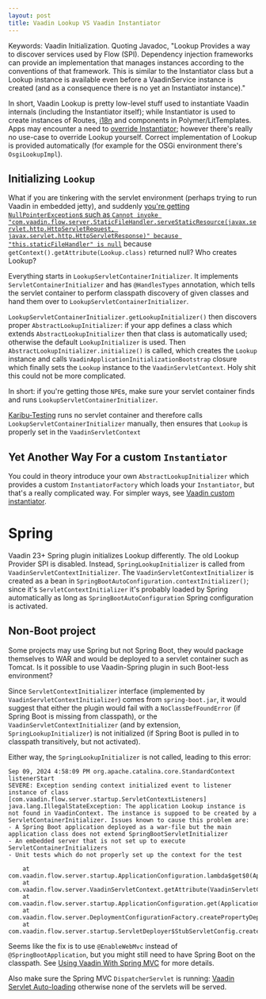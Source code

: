 ```yaml
---
layout: post
title: Vaadin Lookup VS Vaadin Instantiator
---
```


Keywords: Vaadin Initialization. Quoting Javadoc,
"Lookup Provides a way to discover services used by Flow (SPI). Dependency injection
frameworks can provide an implementation that manages instances according to
the conventions of that framework. This is similar to the Instantiator class but a Lookup
instance is available even before a VaadinService instance is created
(and as a consequence there is no yet an Instantiator instance)."

In short, Vaadin Lookup is pretty low-level stuff used to instantiate Vaadin internals (including the Instantiator itself);
while Instantiator is used to create instances of Routes, [i18n](../vaadin-localization/)
and components in Polymer/LitTemplates. Apps may encounter a need to [override Instantiator](../vaadin-custom-instantiator/);
however there's really no use-case to override Lookup yourself. Correct
implementation of Lookup is provided automatically (for example for the OSGi environment there's `OsgiLookupImpl`).

## Initializing `Lookup`

What if you are tinkering with the servlet environment (perhaps
trying to run Vaadin in embedded jetty),
and suddenly [you're getting `NullPointerException`s such as `Cannot invoke "com.vaadin.flow.server.StaticFileHandler.serveStaticResource(javax.servlet.http.HttpServletRequest, javax.servlet.http.HttpServletResponse)" because "this.staticFileHandler" is null`](../npe-staticfilehandler-servestaticresources/)
because `getContext().getAttribute(Lookup.class)` returned null? Who creates Lookup?

Everything starts in `LookupServletContainerInitializer`. It implements `ServletContainerInitializer`
and has `@HandlesTypes` annotation, which tells the servlet container to perform classpath discovery
of given classes and hand them over to `LookupServletContainerInitializer`.

`LookupServletContainerInitializer.getLookupInitializer()` then discovers proper `AbstractLookupInitializer`:
if your app defines a class which extends `AbstractLookupInitializer` then that class is automatically used;
otherwise the default `LookupInitializer` is used. Then `AbstractLookupInitializer.initialize()` is called,
which creates the `Lookup` instance and calls `VaadinApplicationInitializationBootstrap` closure
which finally sets the `Lookup` instance to the `VaadinServletContext`. Holy shit this
could not be more complicated.

In short: if you're getting those `NPE`s, make sure your servlet container finds and runs
`LookupServletContainerInitializer`.

[Karibu-Testing](https://github.com/mvysny/karibu-testing/) runs no servlet container and
therefore calls `LookupServletContainerInitializer` manually, then ensures that `Lookup` is
properly set in the `VaadinServletContext`

## Yet Another Way For a custom `Instantiator`

You could in theory introduce your own `AbstractLookupInitializer` which provides a custom `InstantiatorFactory`
which loads your `Instantiator`, but that's a really complicated way. For simpler ways, see
[Vaadin custom instantiator](../vaadin-custom-instantiator/).

# Spring

Vaadin 23+ Spring plugin initializes Lookup differently. The old Lookup Provider SPI is disabled.
Instead, `SpringLookupInitializer` is called from `VaadinServletContextInitializer`.
The `VaadinServletContextInitializer` is created as a bean in `SpringBootAutoConfiguration.contextInitializer()`;
since it's `ServletContextInitializer` it's probably loaded by Spring automatically
as long as `SpringBootAutoConfiguration` Spring configuration is activated.

## Non-Boot project

Some projects may use Spring but not Spring Boot, they would package themselves to WAR and
would be deployed to a servlet container such as Tomcat. Is it possible to use Vaadin-Spring
plugin in such Boot-less environment?

Since `ServletContextInitializer` interface (implemented by `VaadinServletContextInitializer`) comes from `spring-boot.jar`,
it would suggest
that either the plugin would fail with a `NoClassDefFoundError` (if Spring Boot is missing from classpath), or the `VaadinServletContextInitializer`
(and by extension, `SpringLookupInitializer`) is not initialized (if Spring Boot is pulled in to classpath transitively, but not activated).

Either way, the `SpringLookupInitializer` is not called, leading to this error:

```
Sep 09, 2024 4:58:09 PM org.apache.catalina.core.StandardContext listenerStart
SEVERE: Exception sending context initialized event to listener instance of class [com.vaadin.flow.server.startup.ServletContextListeners]
java.lang.IllegalStateException: The application Lookup instance is not found in VaadinContext. The instance is suppoed to be created by a ServletContainerInitializer. Issues known to cause this problem are:
- A Spring Boot application deployed as a war-file but the main application class does not extend SpringBootServletInitializer
- An embedded server that is not set up to execute ServletContainerInitializers
- Unit tests which do not properly set up the context for the test

	at com.vaadin.flow.server.startup.ApplicationConfiguration.lambda$get$0(ApplicationConfiguration.java:47)
	at com.vaadin.flow.server.VaadinServletContext.getAttribute(VaadinServletContext.java:66)
	at com.vaadin.flow.server.startup.ApplicationConfiguration.get(ApplicationConfiguration.java:41)
	at com.vaadin.flow.server.DeploymentConfigurationFactory.createPropertyDeploymentConfiguration(DeploymentConfigurationFactory.java:74)
	at com.vaadin.flow.server.startup.ServletDeployer$StubServletConfig.createDeploymentConfiguration(ServletDeployer.java:178)
```

Seems like the fix is to use `@EnableWebMvc` instead of `@SpringBootApplication`,
but you might still need to have Spring Boot on the classpath. See
[Using Vaadin With Spring MVC](https://vaadin.com/docs/v23/integrations/spring/spring-mvc) for more details.

Also make sure the Spring MVC `DispatcherServlet` is running: [Vaadin Servlet Auto-loading](../vaadin-servlet-auto-loading/)
otherwise none of the servlets will be served.
